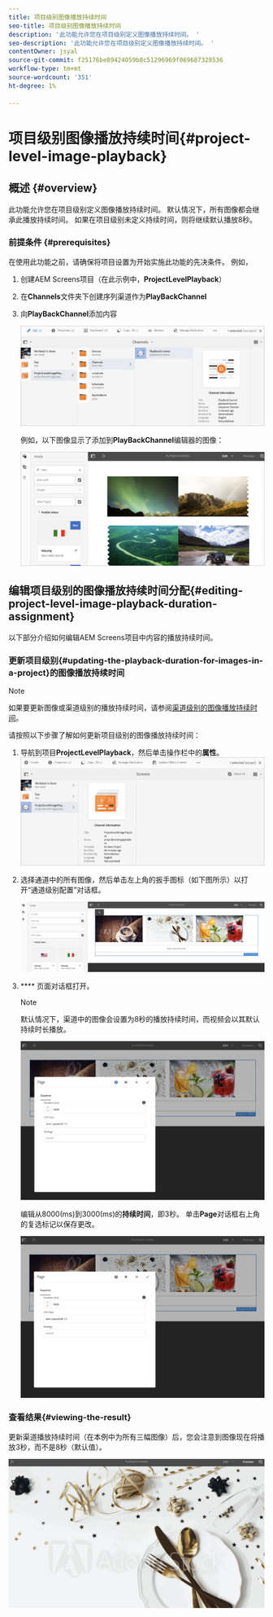 ```yaml
---
title: 项目级别图像播放持续时间
seo-title: 项目级别图像播放持续时间
description: '此功能允许您在项目级别定义图像播放持续时间。 '
seo-description: '此功能允许您在项目级别定义图像播放持续时间。 '
contentOwner: jsyal
source-git-commit: f25176be89424059b8c51296969f069687328536
workflow-type: tm+mt
source-wordcount: '351'
ht-degree: 1%

---
```



# 项目级别图像播放持续时间{#project-level-image-playback}

## 概述 {#overview}

此功能允许您在项目级别定义图像播放持续时间。 默认情况下，所有图像都会继承此播放持续时间。 如果在项目级别未定义持续时间，则将继续默认播放8秒。

### 前提条件 {#prerequisites}

在使用此功能之前，请确保将项目设置为开始实施此功能的先决条件。 例如，

1. 创建AEM Screens项目（在此示例中，**ProjectLevelPlayback**）

1. 在&#x200B;**Channels**&#x200B;文件夹下创建序列渠道作为&#x200B;**PlayBackChannel**

1. 向&#x200B;**PlayBackChannel**&#x200B;添加内容

   ![资产](assets/image_playback1.png)

   例如，以下图像显示了添加到&#x200B;**PlayBackChannel**&#x200B;编辑器的图像：

   ![资产](assets/image_playback2.png)

## 编辑项目级别的图像播放持续时间分配{#editing-project-level-image-playback-duration-assignment}

以下部分介绍如何编辑AEM Screens项目中内容的播放持续时间。

### 更新项目级别{#updating-the-playback-duration-for-images-in-a-project}的图像播放持续时间


>[!NOTE]
>
>如果要更新图像或渠道级别的播放持续时间，请参阅[渠道级别的图像播放持续时间](channel-level-image-playback.md)。

请按照以下步骤了解如何更新项目级别的图像播放持续时间：

1. 导航到项目&#x200B;**ProjectLevelPlayback**，然后单击操作栏中的&#x200B;**属性**。
   ![资产](assets/image_playback3.png)

1. 选择通道中的所有图像，然后单击左上角的扳手图标（如下图所示）以打开“通道级别配置”对话框。

   ![screen_shot_2019-06-25at95945am](assets/screen_shot_2019-06-25at95945am.png)

1. **** 页面对话框打开。

   >[!NOTE]
   >
   >默认情况下，渠道中的图像会设置为8秒的播放持续时间，而视频会以其默认持续时长播放。

   ![screen_shot_2019-06-25at100343am](assets/screen_shot_2019-06-25at100343am.png)

   编辑从8000(ms)到3000(ms)的&#x200B;**持续时间**，即3秒。 单击&#x200B;**Page**&#x200B;对话框右上角的复选标记以保存更改。

   ![screen_shot_2019-06-25at101527am](assets/screen_shot_2019-06-25at101527am.png)

### 查看结果{#viewing-the-result}

更新渠道播放持续时间（在本例中为所有三幅图像）后，您会注意到图像现在将播放3秒，而不是8秒（默认值）。

![channel_preview](assets/channel_preview.gif)

